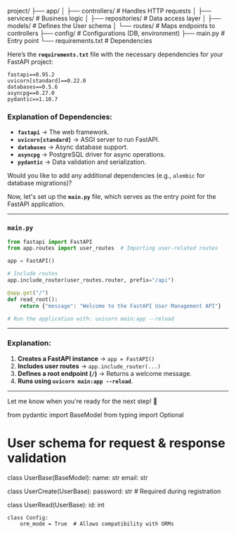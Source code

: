 project/
├── app/
│   ├── controllers/       # Handles HTTP requests
│   ├── services/          # Business logic
│   ├── repositories/      # Data access layer
│   ├── models/            # Defines the User schema
│   └── routes/            # Maps endpoints to controllers
├── config/                # Configurations (DB, environment)
├── main.py                # Entry point
└── requirements.txt       # Dependencies

Here’s the **`requirements.txt`** file with the necessary dependencies for your FastAPI project:  

```
fastapi==0.95.2
uvicorn[standard]==0.22.0
databases==0.5.6
asyncpg==0.27.0
pydantic==1.10.7
```

### Explanation of Dependencies:
- **`fastapi`** → The web framework.
- **`uvicorn[standard]`** → ASGI server to run FastAPI.
- **`databases`** → Async database support.
- **`asyncpg`** → PostgreSQL driver for async operations.
- **`pydantic`** → Data validation and serialization.

Would you like to add any additional dependencies (e.g., `alembic` for database migrations)?

Now, let's set up the **`main.py`** file, which serves as the entry point for the FastAPI application.

---

### **`main.py`**
```python
from fastapi import FastAPI
from app.routes import user_routes  # Importing user-related routes

app = FastAPI()

# Include routes
app.include_router(user_routes.router, prefix="/api")

@app.get("/")
def read_root():
    return {"message": "Welcome to the FastAPI User Management API"}

# Run the application with: uvicorn main:app --reload
```

---

### **Explanation:**
1. **Creates a FastAPI instance** → `app = FastAPI()`
2. **Includes user routes** → `app.include_router(...)`
3. **Defines a root endpoint (`/`)** → Returns a welcome message.
4. **Runs using `uvicorn main:app --reload`**.

---

Let me know when you're ready for the next step! 🚀



from pydantic import BaseModel
from typing import Optional

# User schema for request & response validation
class UserBase(BaseModel):
    name: str
    email: str

class UserCreate(UserBase):
    password: str  # Required during registration

class UserRead(UserBase):
    id: int

    class Config:
        orm_mode = True  # Allows compatibility with ORMs
